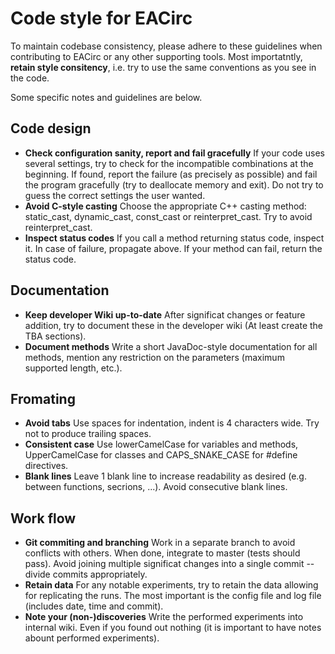 # Code style for EACirc

To maintain codebase consistency, please adhere to these guidelines when contributing to EACirc or any other supporting tools. Most importatntly, **retain style consitency**, i.e. try to use the same conventions as you see in the code.

Some specific notes and guidelines are below.

## Code design

* **Check configuration sanity, report and fail gracefully**
  If your code uses several settings, try to check for the incompatible combinations at the beginning. If found, report the failure (as precisely as possible) and fail the program gracefully (try to deallocate memory and exit). Do not try to guess the correct settings the user wanted.
* **Avoid C-style casting**
  Choose the appropriate C++ casting method: static_cast, dynamic_cast, const_cast or reinterpret_cast. Try to avoid reinterpret_cast.
* **Inspect status codes**
  If you call a method returning status code, inspect it. In case of failure, propagate above. If your method can fail, return the status code.

## Documentation

* **Keep developer Wiki up-to-date**
  After significat changes or feature addition, try to document these in the developer wiki (At least create the TBA sections).
* **Document methods**
  Write a short JavaDoc-style documentation for all methods, mention any restriction on the parameters (maximum supported length, etc.).

## Fromating

* **Avoid tabs**
  Use spaces for indentation, indent is 4 characters wide. Try not to produce trailing spaces.
* **Consistent case**
  Use lowerCamelCase for variables and methods, UpperCamelCase for classes and CAPS_SNAKE_CASE for #define directives.
* **Blank lines**
  Leave 1 blank line to increase readability as desired (e.g. between functions, secrions, ...). Avoid consecutive blank lines.

## Work flow

* **Git commiting and branching**
  Work in a separate branch to avoid conflicts with others. When done, integrate to master (tests should pass). Avoid joining multiple significat changes into a single commit -- divide commits appropriately.
* **Retain data**
  For any notable experiments, try to retain the data allowing for replicating the runs. The most important is the config file and log file (includes date, time and commit).
* **Note your (non-)discoveries**
  Write the performed experiments into internal wiki. Even if you found out nothing (it is important to have notes abount performed experiments).
